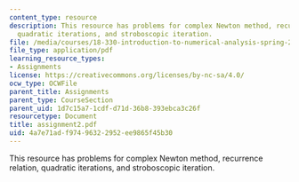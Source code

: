 ```yaml
---
content_type: resource
description: This resource has problems for complex Newton method, recurrence relation,
  quadratic iterations, and stroboscopic iteration.
file: /media/courses/18-330-introduction-to-numerical-analysis-spring-2004/4a7e71adf97496322952ee9865f45b30_assignment2.pdf
file_type: application/pdf
learning_resource_types:
- Assignments
license: https://creativecommons.org/licenses/by-nc-sa/4.0/
ocw_type: OCWFile
parent_title: Assignments
parent_type: CourseSection
parent_uid: 1d7c15a7-1cdf-d71d-36b8-393ebca3c26f
resourcetype: Document
title: assignment2.pdf
uid: 4a7e71ad-f974-9632-2952-ee9865f45b30
---
```

This resource has problems for complex Newton method, recurrence relation, quadratic iterations, and stroboscopic iteration.
